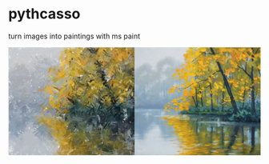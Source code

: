 # pythcasso
turn images into paintings with ms paint

![Image Comparison](https://github.com/sirbread/pythcasso/blob/master/picture%20comparison.jpg)
